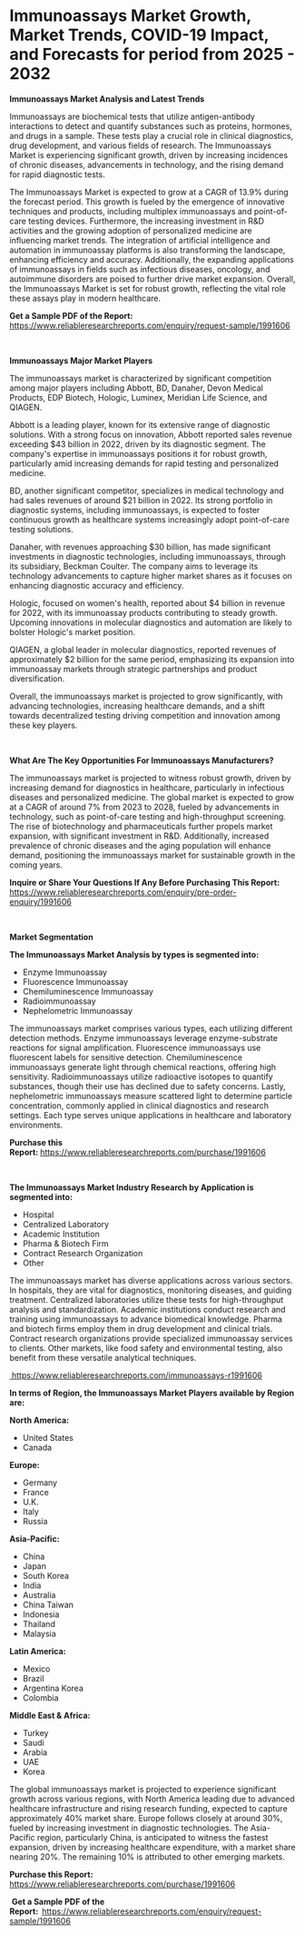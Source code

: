 <p><h1>Immunoassays Market Growth, Market Trends, COVID-19 Impact, and Forecasts for period from 2025 - 2032</h1></p><p><strong>Immunoassays Market Analysis and Latest Trends</strong></p>
<p><p>Immunoassays are biochemical tests that utilize antigen-antibody interactions to detect and quantify substances such as proteins, hormones, and drugs in a sample. These tests play a crucial role in clinical diagnostics, drug development, and various fields of research. The Immunoassays Market is experiencing significant growth, driven by increasing incidences of chronic diseases, advancements in technology, and the rising demand for rapid diagnostic tests.</p><p>The Immunoassays Market is expected to grow at a CAGR of 13.9% during the forecast period. This growth is fueled by the emergence of innovative techniques and products, including multiplex immunoassays and point-of-care testing devices. Furthermore, the increasing investment in R&D activities and the growing adoption of personalized medicine are influencing market trends. The integration of artificial intelligence and automation in immunoassay platforms is also transforming the landscape, enhancing efficiency and accuracy. Additionally, the expanding applications of immunoassays in fields such as infectious diseases, oncology, and autoimmune disorders are poised to further drive market expansion. Overall, the Immunoassays Market is set for robust growth, reflecting the vital role these assays play in modern healthcare.</p></p>
<p><strong>Get a Sample PDF of the Report:&nbsp;</strong> <a href="https://www.reliableresearchreports.com/enquiry/request-sample/1991606?utm_campaign=3035&utm_medium=2&utm_source=Github&utm_content=ia&utm_term=12042025&utm_id=immunoassays">https://www.reliableresearchreports.com/enquiry/request-sample/1991606</a></p>
<p>&nbsp;</p>
<p><strong>Immunoassays Major Market Players</strong></p>
<p><p>The immunoassays market is characterized by significant competition among major players including Abbott, BD, Danaher, Devon Medical Products, EDP Biotech, Hologic, Luminex, Meridian Life Science, and QIAGEN. </p><p>Abbott is a leading player, known for its extensive range of diagnostic solutions. With a strong focus on innovation, Abbott reported sales revenue exceeding $43 billion in 2022, driven by its diagnostic segment. The company's expertise in immunoassays positions it for robust growth, particularly amid increasing demands for rapid testing and personalized medicine.</p><p>BD, another significant competitor, specializes in medical technology and had sales revenues of around $21 billion in 2022. Its strong portfolio in diagnostic systems, including immunoassays, is expected to foster continuous growth as healthcare systems increasingly adopt point-of-care testing solutions.</p><p>Danaher, with revenues approaching $30 billion, has made significant investments in diagnostic technologies, including immunoassays, through its subsidiary, Beckman Coulter. The company aims to leverage its technology advancements to capture higher market shares as it focuses on enhancing diagnostic accuracy and efficiency.</p><p>Hologic, focused on women's health, reported about $4 billion in revenue for 2022, with its immunoassay products contributing to steady growth. Upcoming innovations in molecular diagnostics and automation are likely to bolster Hologic's market position.</p><p>QIAGEN, a global leader in molecular diagnostics, reported revenues of approximately $2 billion for the same period, emphasizing its expansion into immunoassay markets through strategic partnerships and product diversification.</p><p>Overall, the immunoassays market is projected to grow significantly, with advancing technologies, increasing healthcare demands, and a shift towards decentralized testing driving competition and innovation among these key players.</p></p>
<p>&nbsp;</p>
<p><strong>What Are The Key Opportunities For Immunoassays Manufacturers?</strong></p>
<p><p>The immunoassays market is projected to witness robust growth, driven by increasing demand for diagnostics in healthcare, particularly in infectious diseases and personalized medicine. The global market is expected to grow at a CAGR of around 7% from 2023 to 2028, fueled by advancements in technology, such as point-of-care testing and high-throughput screening. The rise of biotechnology and pharmaceuticals further propels market expansion, with significant investment in R&D. Additionally, increased prevalence of chronic diseases and the aging population will enhance demand, positioning the immunoassays market for sustainable growth in the coming years.</p></p>
<p><strong>Inquire or Share Your Questions If Any Before Purchasing This Report:</strong> <a href="https://www.reliableresearchreports.com/enquiry/pre-order-enquiry/1991606?utm_campaign=3035&utm_medium=2&utm_source=Github&utm_content=ia&utm_term=12042025&utm_id=immunoassays">https://www.reliableresearchreports.com/enquiry/pre-order-enquiry/1991606</a></p>
<p>&nbsp;</p>
<p><strong>Market Segmentation</strong></p>
<p><strong>The Immunoassays Market Analysis by types is segmented into:</strong></p>
<p><ul><li>Enzyme Immunoassay</li><li>Fluorescence Immunoassay</li><li>Chemiluminescence Immunoassay</li><li>Radioimmunoassay</li><li>Nephelometric Immunoassay</li></ul></p>
<p><p>The immunoassays market comprises various types, each utilizing different detection methods. Enzyme immunoassays leverage enzyme-substrate reactions for signal amplification. Fluorescence immunoassays use fluorescent labels for sensitive detection. Chemiluminescence immunoassays generate light through chemical reactions, offering high sensitivity. Radioimmunoassays utilize radioactive isotopes to quantify substances, though their use has declined due to safety concerns. Lastly, nephelometric immunoassays measure scattered light to determine particle concentration, commonly applied in clinical diagnostics and research settings. Each type serves unique applications in healthcare and laboratory environments.</p></p>
<p><strong>Purchase this Report:&nbsp;</strong><a href="https://www.reliableresearchreports.com/purchase/1991606?utm_campaign=3035&utm_medium=2&utm_source=Github&utm_content=ia&utm_term=12042025&utm_id=immunoassays">https://www.reliableresearchreports.com/purchase/1991606</a></p>
<p>&nbsp;</p>
<p><strong>The Immunoassays Market Industry Research by Application is segmented into:</strong></p>
<p><ul><li>Hospital</li><li>Centralized Laboratory</li><li>Academic Institution</li><li>Pharma & Biotech Firm</li><li>Contract Research Organization</li><li>Other</li></ul></p>
<p><p>The immunoassays market has diverse applications across various sectors. In hospitals, they are vital for diagnostics, monitoring diseases, and guiding treatment. Centralized laboratories utilize these tests for high-throughput analysis and standardization. Academic institutions conduct research and training using immunoassays to advance biomedical knowledge. Pharma and biotech firms employ them in drug development and clinical trials. Contract research organizations provide specialized immunoassay services to clients. Other markets, like food safety and environmental testing, also benefit from these versatile analytical techniques.</p></p>
<p><a href="https://www.reliableresearchreports.com/immunoassays-r1991606?utm_campaign=3035&utm_medium=2&utm_source=Github&utm_content=ia&utm_term=12042025&utm_id=immunoassays">&nbsp;https://www.reliableresearchreports.com/immunoassays-r1991606</a></p>
<p><strong>In terms of Region, the Immunoassays Market Players available by Region are:</strong></p>
<p>
    <p> <strong> North America: </strong>
        <ul>
            <li>United States</li>
            <li>Canada</li>
        </ul>
        </p> 
    <p> <strong> Europe: </strong>
        <ul>
            <li>Germany</li>
            <li>France</li>
            <li>U.K.</li>
            <li>Italy</li>
            <li>Russia</li>
        </ul>
        </p> 
    <p> <strong> Asia-Pacific: </strong>
        <ul>
            <li>China</li>
            <li>Japan</li>
            <li>South Korea</li>
            <li>India</li>
            <li>Australia</li>
            <li>China Taiwan</li>
            <li>Indonesia</li>
            <li>Thailand</li>
            <li>Malaysia</li>
        </ul>
        </p> 
    <p> <strong> Latin America: </strong>
        <ul>
            <li>Mexico</li>
            <li>Brazil</li>
            <li>Argentina Korea</li>
            <li>Colombia</li>
        </ul>
        </p> 
    <p> <strong> Middle East & Africa: </strong>
        <ul>
            <li>Turkey</li>
            <li>Saudi</li>
            <li>Arabia</li>
            <li>UAE</li>
            <li>Korea</li>
        </ul>
    </p>
    </p>
<p><p>The global immunoassays market is projected to experience significant growth across various regions, with North America leading due to advanced healthcare infrastructure and rising research funding, expected to capture approximately 40% market share. Europe follows closely at around 30%, fueled by increasing investment in diagnostic technologies. The Asia-Pacific region, particularly China, is anticipated to witness the fastest expansion, driven by increasing healthcare expenditure, with a market share nearing 20%. The remaining 10% is attributed to other emerging markets.</p></p>
<p><strong>Purchase this Report: </strong><a href="https://www.reliableresearchreports.com/purchase/1991606?utm_campaign=3035&utm_medium=2&utm_source=Github&utm_content=ia&utm_term=12042025&utm_id=immunoassays">https://www.reliableresearchreports.com/purchase/1991606</a></p>
<p>&nbsp;<strong>Get a Sample PDF of the Report:&nbsp;&nbsp;</strong><a href="https://www.reliableresearchreports.com/enquiry/request-sample/1991606?utm_campaign=3035&utm_medium=2&utm_source=Github&utm_content=ia&utm_term=12042025&utm_id=immunoassays">https://www.reliableresearchreports.com/enquiry/request-sample/1991606</a></p>
<p><strong></strong></p>
<p><p></p><p></p><p></p></p>